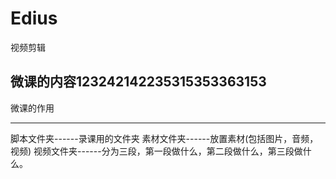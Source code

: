 # Edius
视频剪辑

微课的内容123242142235315353363153
----------

微课的作用

----------

脚本文件夹------录课用的文件夹
素材文件夹------放置素材(包括图片，音频，视频)
视频文件夹------分为三段，第一段做什么，第二段做什么，第三段做什么。

